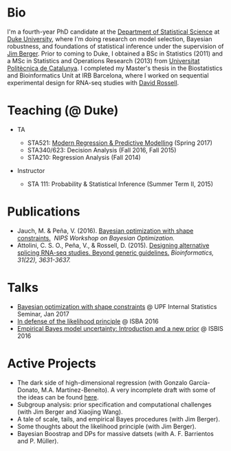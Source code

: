 # Bio
I'm a fourth-year PhD candidate at the [Department of Statistical Science](stat.duke.edu) at [Duke University](duke.edu), where I'm doing research on model selection, Bayesian robustness, and foundations of statistical inference under the supervision of [Jim Berger](stat.duke.edu/~berger). Prior to coming to Duke, I obtained a BSc in Statistics (2011) and a MSc in Statistics and Operations Research (2013) from [Universitat Politècnica de Catalunya](upc.edu). I completed my Master's thesis in the Biostatistics and Bioinformatics Unit at IRB Barcelona, where I worked on sequential experimental design for RNA-seq studies with [David Rossell](https://sites.google.com/site/rosselldavid/).

# Teaching (@ Duke)
* TA
  * STA521: [Modern Regression & Predictive Modelling](http://www2.stat.duke.edu/courses/Spring17/sta521/) (Spring 2017)
  * STA340/623: Decision Analysis (Fall 2016, Fall 2015)
  * STA210: Regression Analysis (Fall 2014)

* Instructor
  * STA 111: Probability & Statistical Inference (Summer Term II, 2015)

# Publications
* Jauch, M. & Peña, V. (2016). [Bayesian optimization with shape constraints.](https://arxiv.org/abs/1612.08915)  *NIPS Workshop on Bayesian Optimization.*
* Attolini, C. S. O., Peña, V., & Rossell, D. (2015). [Designing alternative splicing RNA-seq studies. Beyond generic guidelines.](https://www.ncbi.nlm.nih.gov/pmc/articles/PMC4757954/) *Bioinformatics, 31(22), 3631-3637.*

# Talks 
* [Bayesian optimization with shape constraints](VicPena.github.io/BayesOptUPF.pdf) @ UPF Internal Statistics Seminar, Jan 2017
* [In defense of the likelihood principle](VicPena.github.io/isba2016.pdf) @ ISBA 2016 
* [Empirical Bayes model uncertainty: Introduction and a new prior](VicPena.github.io/isbis2016.pdf) @ ISBIS 2016

# Active Projects
* The dark side of high-dimensional regression (with Gonzalo García-Donato, M.A. Martínez-Beneito). A very incomplete draft with some of the ideas can be found [here](https://arxiv.org/abs/1607.02993).
* Subgroup analysis: prior specification and computational challenges (with Jim Berger and Xiaojing Wang).
* A tale of scale, tails, and empirical Bayes procedures (with Jim Berger).
* Some thoughts about the likelihood principle (with Jim Berger).
* Bayesian Boostrap and DPs for massive datsets (with A. F. Barrientos and P. Müller).
